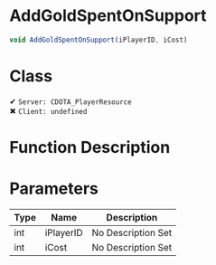 # AddGoldSpentOnSupport
```js
void AddGoldSpentOnSupport(iPlayerID, iCost)
```
# Class
✔ `Server: CDOTA_PlayerResource`  
✖ `Client: undefined`  

# Function Description

# Parameters
Type|Name|Description
--|--|--
int|iPlayerID|No Description Set
int|iCost|No Description Set

